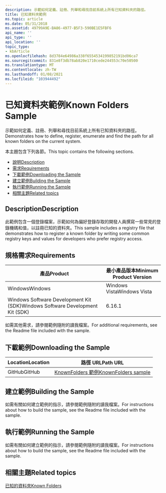 ```yaml
---
description: 示範如何定義、註冊、列舉和尋找目前系統上所有已知資料夾的路徑。
title: 已知資料夾範例
ms.topic: article
ms.date: 05/31/2018
ms.assetid: 49799A9E-BA86-4977-B5F3-590BE1E5FBF6
api_name: ''
api_type: ''
api_location: ''
topic_type:
- kbArticle
ms.openlocfilehash: 8d3784e64986a338f6554534199852191bd06ca7
ms.sourcegitcommit: 831e8f3db78ab820e1710cede244553c70e50500
ms.translationtype: MT
ms.contentlocale: zh-TW
ms.lasthandoff: 01/08/2021
ms.locfileid: "103944492"
---
```

# <a name="known-folders-sample"></a><span data-ttu-id="a7f7d-103">已知資料夾範例</span><span class="sxs-lookup"><span data-stu-id="a7f7d-103">Known Folders Sample</span></span>

<span data-ttu-id="a7f7d-104">示範如何定義、註冊、列舉和尋找目前系統上所有已知資料夾的路徑。</span><span class="sxs-lookup"><span data-stu-id="a7f7d-104">Demonstrates how to define, register, enumerate and find the path for all known folders on the current system.</span></span>

<span data-ttu-id="a7f7d-105">本主題包含下列各節。</span><span class="sxs-lookup"><span data-stu-id="a7f7d-105">This topic contains the following sections.</span></span>

-   [<span data-ttu-id="a7f7d-106">說明</span><span class="sxs-lookup"><span data-stu-id="a7f7d-106">Description</span></span>](#description)
-   [<span data-ttu-id="a7f7d-107">需求</span><span class="sxs-lookup"><span data-stu-id="a7f7d-107">Requirements</span></span>](#requirements)
-   [<span data-ttu-id="a7f7d-108">下載範例</span><span class="sxs-lookup"><span data-stu-id="a7f7d-108">Downloading the Sample</span></span>](#downloading-the-sample)
-   [<span data-ttu-id="a7f7d-109">建立範例</span><span class="sxs-lookup"><span data-stu-id="a7f7d-109">Building the Sample</span></span>](#building-the-sample)
-   [<span data-ttu-id="a7f7d-110">執行範例</span><span class="sxs-lookup"><span data-stu-id="a7f7d-110">Running the Sample</span></span>](#running-the-sample)
-   [<span data-ttu-id="a7f7d-111">相關主題</span><span class="sxs-lookup"><span data-stu-id="a7f7d-111">Related topics</span></span>](#related-topics)

## <a name="description"></a><span data-ttu-id="a7f7d-112">Description</span><span class="sxs-lookup"><span data-stu-id="a7f7d-112">Description</span></span>

<span data-ttu-id="a7f7d-113">此範例包含一個登錄檔案，示範如何為偏好登錄存取的開發人員撰寫一些常見的登錄機碼和值，以註冊已知的資料夾。</span><span class="sxs-lookup"><span data-stu-id="a7f7d-113">This sample includes a registry file that demonstrates how to register a known folder by writing some common registry keys and values for developers who prefer registry access.</span></span>

## <a name="requirements"></a><span data-ttu-id="a7f7d-114">規格需求</span><span class="sxs-lookup"><span data-stu-id="a7f7d-114">Requirements</span></span>



| <span data-ttu-id="a7f7d-115">產品</span><span class="sxs-lookup"><span data-stu-id="a7f7d-115">Product</span></span>                                | <span data-ttu-id="a7f7d-116">最小產品版本</span><span class="sxs-lookup"><span data-stu-id="a7f7d-116">Minimum Product Version</span></span> |
|----------------------------------------|-------------------------|
| <span data-ttu-id="a7f7d-117">Windows</span><span class="sxs-lookup"><span data-stu-id="a7f7d-117">Windows</span></span>                                | <span data-ttu-id="a7f7d-118">Windows Vista</span><span class="sxs-lookup"><span data-stu-id="a7f7d-118">Windows Vista</span></span>           |
| <span data-ttu-id="a7f7d-119">Windows Software Development Kit (SDK)</span><span class="sxs-lookup"><span data-stu-id="a7f7d-119">Windows Software Development Kit (SDK)</span></span> | <span data-ttu-id="a7f7d-120">6.1</span><span class="sxs-lookup"><span data-stu-id="a7f7d-120">6.1</span></span>                     |



 

<span data-ttu-id="a7f7d-121">如需其他需求，請參閱範例隨附的讀我檔案。</span><span class="sxs-lookup"><span data-stu-id="a7f7d-121">For additional requirements, see the Readme file included with the sample.</span></span>

## <a name="downloading-the-sample"></a><span data-ttu-id="a7f7d-122">下載範例</span><span class="sxs-lookup"><span data-stu-id="a7f7d-122">Downloading the Sample</span></span>

| <span data-ttu-id="a7f7d-123">Location</span><span class="sxs-lookup"><span data-stu-id="a7f7d-123">Location</span></span>      | <span data-ttu-id="a7f7d-124">路徑 URL</span><span class="sxs-lookup"><span data-stu-id="a7f7d-124">Path URL</span></span>                                                                                             |
|---------------|------------------------------------------------------------------------------------------------------|
| <span data-ttu-id="a7f7d-125">GitHub</span><span class="sxs-lookup"><span data-stu-id="a7f7d-125">GitHub</span></span>  | [<span data-ttu-id="a7f7d-126">KnownFolders 範例</span><span class="sxs-lookup"><span data-stu-id="a7f7d-126">KnownFolders sample</span></span>](https://github.com/microsoft/Windows-classic-samples/tree/master/Samples/Win7Samples/winui/shell/appplatform/knownfolders) |

## <a name="building-the-sample"></a><span data-ttu-id="a7f7d-127">建立範例</span><span class="sxs-lookup"><span data-stu-id="a7f7d-127">Building the Sample</span></span>

<span data-ttu-id="a7f7d-128">如需有關如何建立範例的指示，請參閱範例隨附的讀我檔案。</span><span class="sxs-lookup"><span data-stu-id="a7f7d-128">For instructions about how to build the sample, see the Readme file included with the sample.</span></span>

## <a name="running-the-sample"></a><span data-ttu-id="a7f7d-129">執行範例</span><span class="sxs-lookup"><span data-stu-id="a7f7d-129">Running the Sample</span></span>

<span data-ttu-id="a7f7d-130">如需有關如何建立範例的指示，請參閱範例隨附的讀我檔案。</span><span class="sxs-lookup"><span data-stu-id="a7f7d-130">For instructions about how to build the sample, see the Readme file included with the sample.</span></span>

## <a name="related-topics"></a><span data-ttu-id="a7f7d-131">相關主題</span><span class="sxs-lookup"><span data-stu-id="a7f7d-131">Related topics</span></span>

<dl> <dt>

[<span data-ttu-id="a7f7d-132">已知的資料夾</span><span class="sxs-lookup"><span data-stu-id="a7f7d-132">Known Folders</span></span>](known-folders.md)
</dt> </dl>

 

 



